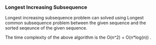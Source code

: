 ### Longest Increasing Subsequence

Longest increasing subsequence problem can solved using Longest common subsequence problem between the given sequence and the sorted seqeunce of the given sequence.


The time complexity of the above algorithm is the O(n^2) + O(n*log(n)) .

